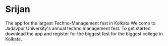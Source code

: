 # Srijan
The app for the largest Techno-Management fest in Kolkata
Welcome to Jadavpur University's annual techno management fest.
To get started download the app and register for the biggest fest for the biggest college in Kolkata.
